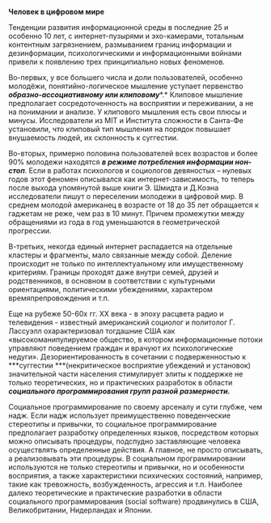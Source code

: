 **Человек в цифровом мире**

Тенденции развития информационной среды в последние 25 и особенно 10 лет, с интернет-пузырями и эхо-камерами, тотальным контентным загрязнением, размыванием границ информации и дезинформации, психологическими и информационными войнами привели к появлению трех принципиально новых феноменов.

Во-первых, у все большего числа и доли пользователей, особенно молодёжи, понятийно-логическое мышление уступает первенство ***образно-ассоциативному или клиповому****.* Клиповое мышление предполагает сосредоточенность на восприятии и переживании, а не на понимании и анализе. У клипового мышления есть свои плюсы и минусы. Исследователи из MIT и Института сложности в Санта-Фе установили, что клиповый тип мышления на порядок повышает внушаемость людей, их склонность к суггестии.

Во-вторых, примерно половина пользователей всех возрастов и более 90% молодежи находятся ***в режиме потребления информации нон-стоп***. Если в работах психологов и социологов девяностых – нулевых годов этот феномен описывался как интернет-зависимость, то теперь после выхода упомянутой выше книги Э. Шмидта и Д.Коэна исследователи пишут о переселении молодежи в цифровой мир. В среднем молодой американец в возрасте от 18 до 35 лет обращается к гаджетам не реже, чем раз в 10 минут. Причем промежутки между обращениями из года в год уменьшаются в геометрической прогрессии.

В-третьих, некогда единый интернет распадается на отдельные кластеры и фрагменты, мало связанные между собой. Деление происходит не только по интеллектуальному или имущественному критериям. Границы проходят даже внутри семей, друзей и родственников, в основном в соответствии с культурными ориентациями, политическими убеждениями, характером времяпрепровождения и т.п.

Еще на рубеже 50-60х гг. ХХ века - в эпоху расцвета радио и телевидения - известный американский социолог и политолог Г. Лассуэлл охарактеризовал тогдашние США как «высокоманипулируемое общество, в котором информационные потоки управляют поведением граждан и врачуют их психологические недуги». Дезориентированность в сочетании с подверженностью к ***суггестии ***(некритическое восприятие убеждений и установок) значительной части населения стимулирует элиты к поддержке не только теоретических, но и практических разработок в области ***социального программирования групп разной размерности.***

Социальное программирование по своему арсеналу и сути глубже, чем надж. Если надж использует преимущественно поведенческие стереотипы и привычки, то социальное программирование предполагает разработку определенных языков, посредством которых можно описывать процедуры, подспудно заставляющие человека осуществлять определенные действия. А главное, не просто описывать, а реализовывать эти процедуры. В социальном программировании используются не только стереотипы и привычки, но и особенности восприятия, а также характеристики психических состояний, например, такие как тревожность, возбужденность, агрессия и т.п. Наиболее далеко теоретические и практические разработки в области социального программирования (social software) продвинулись в США, Великобритании, Нидерландах и Японии.